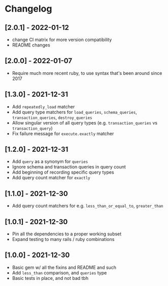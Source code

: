 # Changelog

## [2.0.1] - 2022-01-12
- change CI matrix for more version compatibility
- README changes

## [2.0.0] - 2022-01-07
- Require much more recent ruby, to use syntax that's been around since 2017

## [1.3.0] - 2021-12-31
- Add `repeatedly_load` matcher
- Add query type matchers for `load_queries`, `schema_queries`, `transaction_queries`, `destroy_queries`
- Allow singular version of all query types (e.g. `transaction_queries` vs `transaction_query`)
- Fix failure message for `execute.exactly` matcher

## [1.2.0] - 2021-12-31
- Add `query` as a synonym for `queries`
- Ignore schema and transaction queries in query count
- Add beginning of recording specific query types
- Add query count matcher for `exactly`

## [1.1.0] - 2021-12-30
- Add query count matchers for e.g. `less_than_or_equal_to`, `greater_than`

## [1.0.1] - 2021-12-30
- Pin all the dependencies to a proper working subset
- Expand testing to many rails / ruby combinations

## [1.0.0] - 2021-12-30
- Basic gem w/ all the fixins and README and such
- Add `less_than` comparison, and `queries` type
- Basic tests in place, and not bad tbh
 
